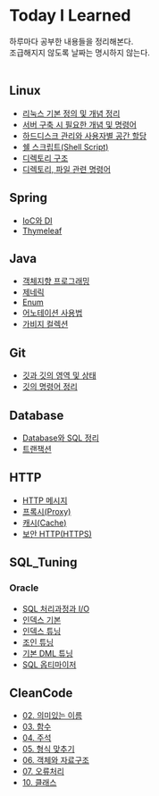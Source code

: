 # Today I Learned
하루마다 공부한 내용들을 정리해본다.  
조급해지지 않도록 날짜는 명시하지 않는다.
<br/>
<br/>

## Linux
- [리눅스 기본 정의 및 개념 정리](https://github.com/Reffy08/TIL/blob/main/Liunx/Linux_definition.md)
- [서버 구축 시 필요한 개념 및 명령어](https://github.com/Reffy08/TIL/blob/main/Liunx/server_build_concept_command.md)
- [하드디스크 관리와 사용자별 공간 할당](https://github.com/Reffy08/TIL/blob/main/Liunx/HardDisk_Manage.md)
- [쉘 스크립트(Shell Script)](https://github.com/Reffy08/TIL/blob/main/Liunx/Shell_Script.md)
- [디렉토리 구조](https://github.com/Reffy08/TIL/blob/main/Liunx/Directory_Structure.md)
- [디렉토리, 파일 관련 명령어](https://github.com/RadiantK/TIL/blob/main/Liunx/Directory_and_File_command.md)


## Spring
- [IoC와 DI](https://github.com/Reffy08/TIL/blob/main/Spring/IoC_DI.md)
- [Thymeleaf](https://github.com/Reffy08/TIL/blob/main/Spring/Thymeleaf.md)


## Java
- [객체지향 프로그래밍](https://github.com/Reffy08/TIL/blob/main/Java/OOP.md)
- [제네릭](https://github.com/Reffy08/TIL/blob/main/Java/Generic.md)
- [Enum](https://github.com/Reffy08/TIL/blob/main/Java/Enum.md)
- [어노테이션 사용법](https://github.com/Reffy08/TIL/blob/main/Java/Annotation.md)
- [가비지 컬렉션](https://github.com/Reffy08/TIL/blob/main/Java/Garbage_Collection.md)


## Git
- [깃과 깃의 영역 및 상태](https://github.com/Reffy08/TIL/blob/main/Git/Git_State.md)
- [깃의 명령어 정리](https://github.com/Reffy08/TIL/blob/main/Git/Git_Command.md) 


## Database
- [Database와 SQL 정리](https://github.com/Reffy08/TIL/blob/main/Database/DB_and_SQL.md)
- [트랜잭션](https://github.com/Reffy08/TIL/blob/main/Database/Transaction.md)


## HTTP
- [HTTP 메시지](https://github.com/RadiantK/TIL/blob/main/HTTP/HTTP_Message.md)
- [프록시(Proxy)](https://github.com/RadiantK/TIL/blob/main/HTTP/Proxy.md)
- [캐시(Cache)](https://github.com/RadiantK/TIL/blob/main/HTTP/Cache.md)
- [보안 HTTP(HTTPS)](https://github.com/RadiantK/TIL/blob/main/HTTP/HTTPS.md)

## SQL_Tuning
### Oracle
- [SQL 처리과정과 I/O](https://github.com/Reffy08/TIL/blob/main/SQL_Tuning/Oracle/SQL_Processing_and_IO.md)
- [인덱스 기본](https://github.com/Reffy08/TIL/blob/main/SQL_Tuning/Oracle/Index_Basic.md)
- [인덱스 튜닝](https://github.com/Reffy08/TIL/blob/main/SQL_Tuning/Oracle/Index_Tuning.md)
- [조인 튜닝](https://github.com/Reffy08/TIL/blob/main/SQL_Tuning/Oracle/Join_Tuning.md)
- [기본 DML 튜닝](https://github.com/Reffy08/TIL/blob/main/SQL_Tuning/Oracle/Basic_DML_Tuning.md)
- [SQL 옵티마이저](https://github.com/RadiantK/TIL/blob/main/SQL_Tuning/Oracle/SQL_Optimizer.md)

## CleanCode
- [02. 의미있는 이름](https://github.com/Reffy08/TIL/blob/main/CleanCode/02_%EC%9D%98%EB%AF%B8%EC%9E%88%EB%8A%94%EC%9D%B4%EB%A6%84.md)
- [03. 함수](https://github.com/Reffy08/TIL/blob/main/CleanCode/03_%ED%95%A8%EC%88%98.md)
- [04. 주석](https://github.com/Reffy08/TIL/blob/main/CleanCode/04_%EC%A3%BC%EC%84%9D.md)
- [05. 형식 맞추기](https://github.com/Reffy08/TIL/blob/main/CleanCode/05_%ED%98%95%EC%8B%9D%EB%A7%9E%EC%B6%94%EA%B8%B0.md)
- [06. 객체와 자료구조](https://github.com/Reffy08/TIL/blob/main/CleanCode/06_%EA%B0%9D%EC%B2%B4%EC%99%80%EC%9E%90%EB%A3%8C%EA%B5%AC%EC%A1%B0.md)
- [07. 오류처리](https://github.com/Reffy08/TIL/blob/main/CleanCode/07_%EC%98%A4%EB%A5%98%EC%B2%98%EB%A6%AC.md)
- [10. 클래스](https://github.com/Reffy08/TIL/blob/main/CleanCode/10_%ED%81%B4%EB%9E%98%EC%8A%A4.md)
